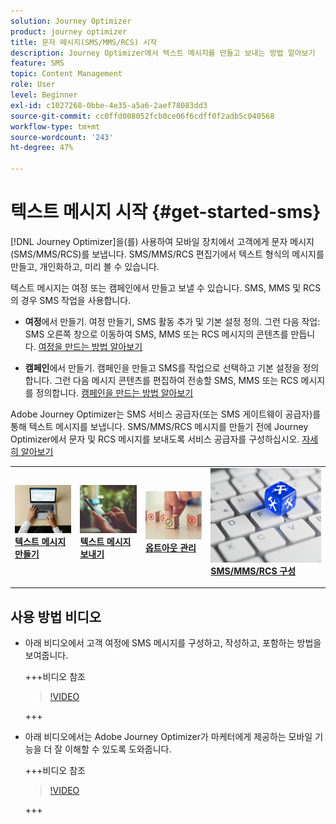 ```yaml
---
solution: Journey Optimizer
product: journey optimizer
title: 문자 메시지(SMS/MMS/RCS) 시작
description: Journey Optimizer에서 텍스트 메시지를 만들고 보내는 방법 알아보기
feature: SMS
topic: Content Management
role: User
level: Beginner
exl-id: c1027268-0bbe-4e35-a5a6-2aef78083dd3
source-git-commit: cc0ffd008052fcb0ce06f6cdff0f2adb5c040568
workflow-type: tm+mt
source-wordcount: '243'
ht-degree: 47%

---
```


# 텍스트 메시지 시작 {#get-started-sms}

[!DNL Journey Optimizer]을(를) 사용하여 모바일 장치에서 고객에게 문자 메시지(SMS/MMS/RCS)를 보냅니다. SMS/MMS/RCS 편집기에서 텍스트 형식의 메시지를 만들고, 개인화하고, 미리 볼 수 있습니다.

텍스트 메시지는 여정 또는 캠페인에서 만들고 보낼 수 있습니다. SMS, MMS 및 RCS의 경우 SMS 작업을 사용합니다.

* **여정**&#x200B;에서 만들기. 여정 만들기, SMS 활동 추가 및 기본 설정 정의. 그런 다음 작업: SMS 오른쪽 창으로 이동하여 SMS, MMS 또는 RCS 메시지의 콘텐츠를 만듭니다. [여정을 만드는 방법 알아보기](../building-journeys/journey-gs.md)

* **캠페인**&#x200B;에서 만들기. 캠페인을 만들고 SMS를 작업으로 선택하고 기본 설정을 정의합니다. 그런 다음 메시지 콘텐츠를 편집하여 전송할 SMS, MMS 또는 RCS 메시지를 정의합니다. [캠페인을 만드는 방법 알아보기](../campaigns/create-campaign.md#configure)

Adobe Journey Optimizer는 SMS 서비스 공급자(또는 SMS 게이트웨이 공급자)를 통해 텍스트 메시지를 보냅니다. SMS/MMS/RCS 메시지를 만들기 전에 Journey Optimizer에서 문자 및 RCS 메시지를 보내도록 서비스 공급자를 구성하십시오. [자세히 알아보기](sms-configuration.md)

<table style="table-layout:fixed"><tr style="border: 0;">
<td>
<a href="create-sms.md">
<img alt="리드" src="../assets/do-not-localize/sms-create.jpeg">
</a>
<div><a href="create-sms.md"><strong>텍스트 메시지 만들기</strong>
</div>
<p>
</td>
<td>
<a href="send-sms.md">
<img alt="드물게" src="../assets/do-not-localize/sms-sending.jpg">
</a>
<div>
<a href="send-sms.md"><strong>텍스트 메시지 보내기</strong></a>
</div>
<p></td>
<td>
<a href="sms-opt-out.md">
<img alt="유효성 검사" src="../assets/do-not-localize/sms-opt-out.jpg">
</a>
<div>
<a href="sms-opt-out.md"><strong>옵트아웃 관리</strong></a>
</div>
<p>
</td>
<td>
<a href="sms-configuration.md">
<img alt="유효성 검사" src="../assets/do-not-localize/sms-config.jpg">
</a>
<div>
<a href="sms-configuration.md"><strong>SMS/MMS/RCS 구성</strong></a>
</div>
<p>
</td>
</tr></table>

## 사용 방법 비디오

* 아래 비디오에서 고객 여정에 SMS 메시지를 구성하고, 작성하고, 포함하는 방법을 보여줍니다.

  +++비디오 참조

  >[!VIDEO](https://video.tv.adobe.com/v/3422697?learn=on&captions=kor)

  +++

* 아래 비디오에서는 Adobe Journey Optimizer가 마케터에게 제공하는 모바일 기능을 더 잘 이해할 수 있도록 도와줍니다.


  +++비디오 참조

  >[!VIDEO](https://video.tv.adobe.com/v/3430374?quality=12&learn=on&captions=kor)

  +++
